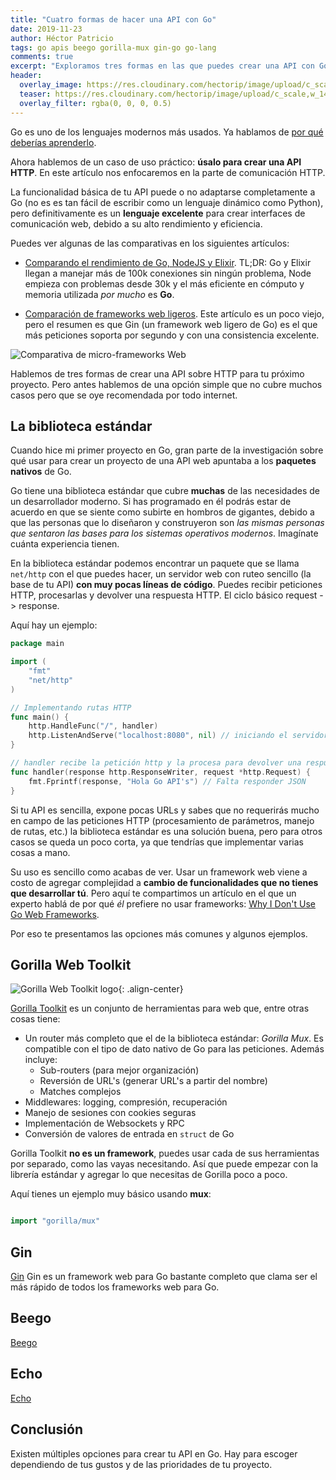 ```yaml
---
title: "Cuatro formas de hacer una API con Go"
date: 2019-11-23
author: Héctor Patricio
tags: go apis beego gorilla-mux gin-go go-lang
comments: true
excerpt: "Exploramos tres formas en las que puedes crear una API con Go el lenguaje enfocado en la eficiencia de los programas permitiendo productividad para los programadores"
header:
  overlay_image: https://res.cloudinary.com/hectorip/image/upload/c_scale,w_1440/v1576986565/clint-adair-BW0vK-FA3eg-unsplash_iamab8.jpg
  teaser: https://res.cloudinary.com/hectorip/image/upload/c_scale,w_1440/v1576986565/clint-adair-BW0vK-FA3eg-unsplash_iamab8.jpg
  overlay_filter: rgba(0, 0, 0, 0.5)
---
```


Go es uno de los lenguajes modernos más usados. Ya hablamos de [por qué deberías aprenderlo](/2019/09/01/por-que-deberias-aprender-go.html).

Ahora hablemos de un caso de uso práctico: **úsalo para crear una API HTTP**. En este artículo nos enfocaremos en la parte de comunicación HTTP.

La funcionalidad básica de tu API puede o no adaptarse completamente a Go (no es es tan fácil de escribir como un lenguaje dinámico como Python), pero definitivamente es un **lenguaje excelente** para crear interfaces de comunicación web, debido a su alto rendimiento y eficiencia.

Puedes ver algunas de las comparativas en los siguientes artículos:

- [Comparando el rendimiento de Go, NodeJS y Elixir](https://stressgrid.com/blog/benchmarking_go_vs_node_vs_elixir/). TL;DR: Go y Elixir llegan a manejar más de 100k conexiones sin ningún problema, Node empieza con problemas desde 30k y el más eficiente en cómputo y memoria utilizada _por mucho_ es **Go**.

- [Comparación de frameworks web ligeros](https://github.com/mroth/phoenix-showdown). Este artículo es un poco viejo, pero el resumen es que Gin (un framework web ligero de Go) es el que más peticiones soporta por segundo y con una consistencia excelente.

![Comparativa de micro-frameworks Web](https://res.cloudinary.com/hectorip/image/upload/v1574629781/Screenshot_2019-11-24_15.09.25_ozqwcu.png)

Hablemos de tres formas de crear una API sobre HTTP para tu próximo proyecto. Pero antes hablemos de una opción simple que no cubre muchos casos pero que se oye recomendada por todo internet.

## La biblioteca estándar

Cuando hice mi primer proyecto en Go, gran parte de la investigación sobre qué usar para crear un proyecto de una API web apuntaba a los **paquetes nativos** de Go.

Go tiene una biblioteca estándar que cubre **muchas** de las necesidades de un desarrollador moderno. Si has programado en él podrás estar de acuerdo en que se siente como subirte en hombros de gigantes, debido a que las personas que lo diseñaron y construyeron son _las mismas personas que sentaron las bases para los sistemas operativos modernos_. Imagínate cuánta experiencia tienen.

En la biblioteca estándar podemos encontrar un paquete que se llama `net/http` con el que puedes hacer, un servidor web con ruteo sencillo (la base de tu API) **con muy pocas líneas de código**. Puedes recibir peticiones HTTP, procesarlas y devolver una respuesta HTTP. El ciclo básico request -> response.

Aquí hay un ejemplo:

```go
package main

import (
	"fmt"
	"net/http"
)

// Implementando rutas HTTP
func main() {
	http.HandleFunc("/", handler)
	http.ListenAndServe("localhost:8080", nil) // iniciando el servidor
}

// handler recibe la petición http y la procesa para devolver una respuesta http
func handler(response http.ResponseWriter, request *http.Request) {
	fmt.Fprintf(response, "Hola Go API's") // Falta responder JSON
}
```

Si tu API es sencilla, expone pocas URLs y sabes que no requerirás mucho en campo de las peticiones HTTP (procesamiento de parámetros, manejo de rutas, etc.) la biblioteca estándar es una solución buena, pero para otros casos se queda un poco corta, ya que tendrías que implementar varias cosas a mano.

Su uso es sencillo como acabas de ver. Usar un framework web viene a costo de agregar complejidad a **cambio de funcionalidades que no tienes que desarrollar tú**. Pero aquí te compartimos un artículo en el que un experto hablá de por qué _él_ prefiere no usar frameworks: [Why I Don't Use Go Web Frameworks](https://medium.com/code-zen/why-i-don-t-use-go-web-frameworks-1087e1facfa4).

Por eso te presentamos las opciones más comunes y algunos ejemplos.

## Gorilla Web Toolkit

![Gorilla Web Toolkit logo](https://avatars2.githubusercontent.com/u/489566?s=200&v=4){: .align-center}

[Gorilla Toolkit](https://www.gorillatoolkit.org/) es un conjunto de herramientas para web que, entre otras cosas tiene:

- Un router más completo que el de la biblioteca estándar: *Gorilla Mux*. Es compatible con el tipo de dato nativo de Go para las peticiones. Además incluye:
  - Sub-routers (para mejor organización)
  - Reversión de URL's (generar URL's a partir del nombre)
  - Matches complejos
- Middlewares: logging, compresión, recuperación
- Manejo de sesiones con cookies seguras
- Implementación de Websockets y RPC
- Conversión de valores de entrada en `struct` de Go

Gorilla Toolkit **no es un framework**, puedes usar cada de sus herramientas por separado, como las vayas necesitando. Así que puede empezar con la librería estándar y agregar lo que necesitas de Gorilla poco a poco.

Aquí tienes un ejemplo muy básico usando **mux**:

```go

import "gorilla/mux"


```

## Gin

[Gin](https://github.com/gin-gonic/gin)
Gin es un framework web para Go bastante completo que clama ser el más rápido de todos los frameworks web para Go.

## Beego


[Beego](https://beego.me/)

## Echo

[Echo](https://echo.labstack.com/)

## Conclusión

Existen múltiples opciones para crear tu API en Go. Hay para escoger dependiendo de tus gustos y de las prioridades de tu proyecto.